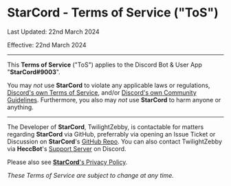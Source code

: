 
# StarCord - Terms of Service ("ToS")

Last Updated: 22nd March 2024

Effective: 22nd March 2024

---

This **Terms of Service** ("ToS") applies to the Discord Bot & User App "**StarCord#9003**".

You may *not* use **StarCord** to violate any applicable laws or regulations, [Discord's own Terms of Service](https://discord.com/terms), and/or [Discord's own Community Guidelines](https://discord.com/guidelines). Furthermore, you also may *not* use **StarCord** to harm anyone or anything.

---

The Developer of **StarCord**, TwilightZebby, is contactable for matters regarding **StarCord** via GitHub, preferrably via opening an Issue Ticket or Discussion on **StarCord**'s [GitHub Repo](https://github.com/TwilightZebby/StarCord). You can also contact TwilightZebby via **HeccBot**'s [Support Server](https://discord.gg/4bFgUyWUMY) on Discord.

Please also see [**StarCord**'s Privacy Policy](https://github.com/TwilightZebby/StarCord/blob/main/PRIVACY_POLICY.md).

*These Terms of Service are subject to change at any time.*
